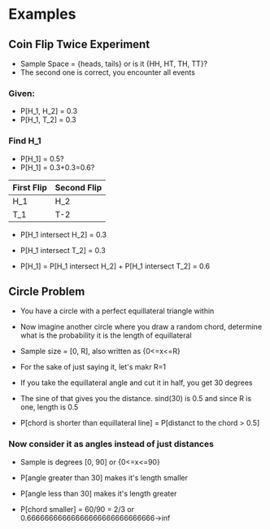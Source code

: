 # Examples

## Coin Flip Twice Experiment

* Sample Space = {heads, tails} or is it {HH, HT, TH, TT}?
* The second one is correct, you encounter all events

### Given:

* P[H_1, H_2] = 0.3
* P[H_1, T_2] = 0.3

### Find H_1

* P[H_1] = 0.5?
* P[H_1] = 0.3+0.3=0.6?

First Flip | Second Flip
-----------|------------
H_1	   | H_2
T_1	   | T-2

* P[H_1 intersect H_2] = 0.3
* P[H_1 intersect T_2] = 0.3

* P[H_1] = P[H_1 intersect H_2] + P[H_1 intersect T_2] = 0.6

## Circle Problem

* You have a circle with a perfect equillateral triangle within
* Now imagine another circle where you draw a random chord, determine what is the probability it is the length of equillateral

* Sample size = [0, R], also written as {0<=x<=R}
* For the sake of just saying it, let's makr R=1
* If you take the equillateral angle and cut it in half, you get 30 degrees
* The sine of that gives you the distance. sind(30) is 0.5 and since R is one, length is 0.5
* P[chord is shorter than equillateral line] = P[distanct to the chord > 0.5]

### Now consider it as angles instead of just distances

* Sample is degrees [0, 90] or {0<=x<=90}
* P[angle greater than 30] makes it's length smaller
* P[angle less than 30] makes it's length greater

* P[chord smaller] = 60/90 = 2/3 or 0.66666666666666666666666666666->inf

